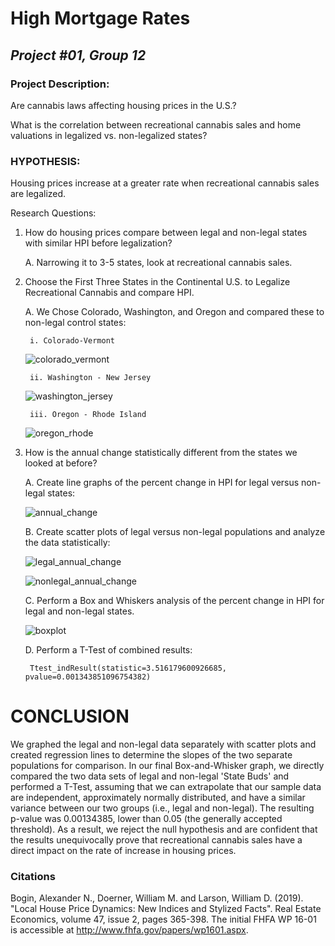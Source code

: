 # **High Mortgage Rates**
## *Project #01, Group 12* 

### **Project Description:**
Are cannabis laws affecting housing prices in the U.S.?

What is the correlation between recreational cannabis sales and home valuations in legalized vs. non-legalized states?

### **HYPOTHESIS:**
Housing prices increase at a greater rate when recreational cannabis sales are legalized. 

Research Questions:

1. How do housing prices compare between legal and non-legal states with similar HPI before legalization?
	
	A. Narrowing it to 3-5 states, look at recreational cannabis sales.
2. Choose the First Three States in the Continental U.S. to Legalize Recreational Cannabis and compare HPI.    			
	
	A. We Chose Colorado, Washington, and Oregon and compared these to non-legal control states:
            
		i. Colorado-Vermont
					
	![colorado_vermont](https://user-images.githubusercontent.com/112498067/200094494-eaa72f41-34a8-4a2d-9d72-a51b735f8088.png)
	
		ii. Washington - New Jersey	
					
	![washington_jersey](https://user-images.githubusercontent.com/112498067/199375200-9e4fe315-f62d-4137-aef9-d0e5ca04f34f.png)
	
        iii. Oregon - Rhode Island
					
	![oregon_rhode](https://user-images.githubusercontent.com/112498067/199375257-b495f0df-178b-492d-9482-7dee846c27bd.png)	
	
3. How is the annual change statistically different from the states we looked at before?

	A. Create line graphs of the percent change in HPI for legal versus non-legal states:
	
	![annual_change](https://user-images.githubusercontent.com/112498067/199375350-96509060-af0b-4723-86ca-5e309da04c1f.png)
	
	B. Create scatter plots of legal versus non-legal populations and analyze the data statistically:
	
	![legal_annual_change](https://user-images.githubusercontent.com/112498067/199375432-0d7d6f5f-ce82-4867-9a70-a8494b4eb4d8.png)
	
	![nonlegal_annual_change](https://user-images.githubusercontent.com/112498067/199375498-11488a2c-3160-4bf3-8c79-96c19662ef7f.png)
	
	C. Perform a Box and Whiskers analysis of the percent change in HPI for legal and non-legal states.	
	
	![boxplot](https://user-images.githubusercontent.com/112498067/199375564-00fb8eb7-2cbf-4307-848f-00d2806a36f4.png)	
	
	D. Perform a T-Test of combined results:
	
		Ttest_indResult(statistic=3.516179600926685, pvalue=0.001343851096754382)			
		
# **CONCLUSION**

We graphed the legal and non-legal data separately with scatter plots and created regression lines to determine the slopes of the two separate populations for comparison. In our final Box-and-Whisker graph, we directly compared the two data sets of legal and non-legal 'State Buds' and performed a T-Test, assuming that we can extrapolate that our sample data are independent, approximately normally distributed, and have a similar variance between our two groups (i.e., legal and non-legal). The resulting p-value was 0.00134385, lower than 0.05 (the generally accepted threshold). As a result, we reject the null hypothesis and are confident that the results unequivocally prove that recreational cannabis sales have a direct impact on the rate of increase in housing prices.

### **Citations**
Bogin, Alexander N., Doerner, William M. and Larson, William D. (2019). "Local House Price Dynamics: New Indices and Stylized Facts". Real Estate Economics, volume 47, issue 2, pages 365-398. The initial FHFA WP 16-01 is accessible at http://www.fhfa.gov/papers/wp1601.aspx.
